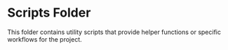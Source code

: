 # Scripts Folder

This folder contains utility scripts that provide helper functions or specific workflows for the project.
